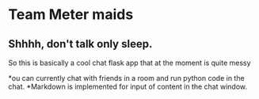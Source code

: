 # Team Meter maids
## Shhhh, don't talk only sleep.
So this is basically a cool chat flask app that at the moment is quite messy

*ou can currently chat with friends in a room and run python code in the chat.
*Markdown is implemented for input of content in the chat window.  
